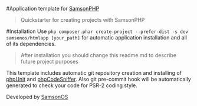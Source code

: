 #Application template for [SamsonPHP](http://samsonphp.com)

> Quickstarter for creating projects with SamsonPHP

#Installation 
Use ```php composer.phar create-project --prefer-dist -s dev samsonos/htmlapp [your_path]``` for automatic application installation
and all of its dependencies.

> After installation you should change this readme.md to describe future project purposes

This template includes automatic git repository creation and installing of [phpUnit]() and [phpCodeSniffer]().
Also git pre-commit hook will be automatically generated to check your code for PSR-2 coding style.

Developed by [SamsonOS](http://samsonos.com/)